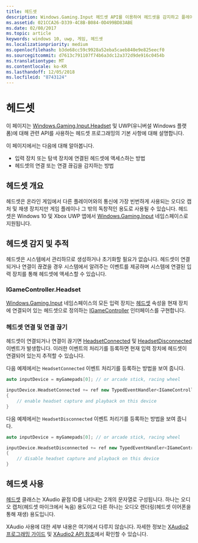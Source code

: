 ```yaml
---
title: 헤드셋
description: Windows.Gaming.Input 헤드셋 API를 이용하여 헤드셋을 감지하고 플레이어 음성을 캡처하며 오디오를 재생합니다.
ms.assetid: 021CCA26-D339-4C8B-B084-0D499BD83ABE
ms.date: 02/08/2017
ms.topic: article
keywords: windows 10, uwp, 게임, 헤드셋
ms.localizationpriority: medium
ms.openlocfilehash: b3de68cc59c9928a52eba5caeb840e9e825eecf0
ms.sourcegitcommit: d7613c791107f74b6a3dc12a372d9de916c0454b
ms.translationtype: MT
ms.contentlocale: ko-KR
ms.lasthandoff: 12/05/2018
ms.locfileid: "8743124"
---
```

# <a name="headset"></a>헤드셋

이 페이지는 [Windows.Gaming.Input.Headset][헤드셋] 및 UWP(유니버설 Windows 플랫폼)에 대해 관련 API를 사용하는 헤드셋 프로그래밍의 기본 사항에 대해 설명합니다.

이 페이지에서는 다음에 대해 알아봅니다.
* 입력 장치 또는 탐색 장치에 연결된 헤드셋에 액세스하는 방법
* 헤드셋의 연결 또는 연결 끊김을 감지하는 방법


## <a name="headset-overview"></a>헤드셋 개요

헤드셋은 온라인 게임에서 다른 플레이어와의 통신에 가장 빈번하게 사용되는 오디오 캡처 및 재생 장치지만 게임 플레이나 그 밖의 독창적인 용도로 사용될 수 있습니다. 헤드셋은 Windows 10 및 Xbox UWP 앱에서 [Windows.Gaming.Input][] 네임스페이스로 지원됩니다.


## <a name="detect-and-track-headsets"></a>헤드셋 감지 및 추적

헤드셋은 시스템에서 관리하므로 생성하거나 초기화할 필요가 없습니다. 헤드셋이 연결되거나 연결이 끊겼을 경우 시스템에서 알려주는 이벤트를 제공하며 시스템에 연결된 입력 장치를 통해 헤드셋에 액세스할 수 있습니다.

### <a name="igamecontrollerheadset"></a>IGameController.Headset

[Windows.Gaming.Input][] 네임스페이스의 모든 입력 장치는 [헤드셋][igamecontroller.headset] 속성을 현재 장치에 연결되어 있는 헤드셋으로 정의하는 [IGameController][] 인터페이스를 구현합니다.

### <a name="connecting-and-disconnecting-headsets"></a>헤드셋 연결 및 연결 끊기

헤드셋이 연결되거나 연결이 끊기면 [HeadsetConnected][igamecontroller.headsetconnected] 및 [HeadsetDisconnected][igamecontroller.headsetdisconnected] 이벤트가 발생합니다. 이러한 이벤트의 처리기를 등록하면 현재 입력 장치에 헤드셋이 연결되어 있는지 추적할 수 있습니다.

다음 예제에서는 `HeadsetConnected` 이벤트 처리기를 등록하는 방법을 보여 줍니다.

```cpp
auto inputDevice = myGamepads[0]; // or arcade stick, racing wheel

inputDevice.HeadsetConnected += ref new TypedEventHandler<IGameController^, Headset^>(IGameController^ device, Headset^ headset)
{
    // enable headset capture and playback on this device
}
```

다음 예제에서는 `HeadsetDisconnected` 이벤트 처리기를 등록하는 방법을 보여 줍니다.

```cpp
auto inputDevice = myGamepads[0]; // or arcade stick, racing wheel

inputDevice.HeadsetDisconnected += ref new TypedEventHandler<IGameController^, Headset^>(IGameController^ device, Headset^ headset)
{
    // disable headset capture and playback on this device
}
```

## <a name="using-the-headset"></a>헤드셋 사용

[헤드셋][] 클래스는 XAudio 끝점 ID를 나타내는 2개의 문자열로 구성됩니다. 하나는 오디오 캡처(헤드셋 마이크에서 녹음) 용도이고 다른 하나는 오디오 렌더링(헤드셋 이어폰을 통해 재생) 용도입니다.

XAudio 사용에 대한 세부 내용은 여기에서 다루지 않습니다. 자세한 정보는 [XAudio2 프로그래밍 가이드](https://msdn.microsoft.com/library/windows/desktop/ee415737.aspx) 및 [XAudio2 API 참조](https://msdn.microsoft.com/library/windows/desktop/ee415899.aspx)에서 확인할 수 있습니다.


[Windows.Gaming.Input]: https://msdn.microsoft.com/library/windows/apps/windows.gaming.input.aspx
[igamecontroller]: https://msdn.microsoft.com/library/windows/apps/windows.gaming.input.igamecontroller.aspx
[igamecontroller.headset]: https://msdn.microsoft.com/library/windows/apps/windows.gaming.input.igamecontroller.headset.aspx
[igamecontroller.headsetconnected]: https://msdn.microsoft.com/library/windows/apps/windows.gaming.input.igamecontroller.headsetconnected.aspx
[igamecontroller.headsetdisconnected]: https://msdn.microsoft.com/library/windows/apps/windows.gaming.input.igamecontroller.headsetdisconnected.aspx
[헤드셋]: https://msdn.microsoft.com/library/windows/apps/windows.gaming.input.headset.aspx
